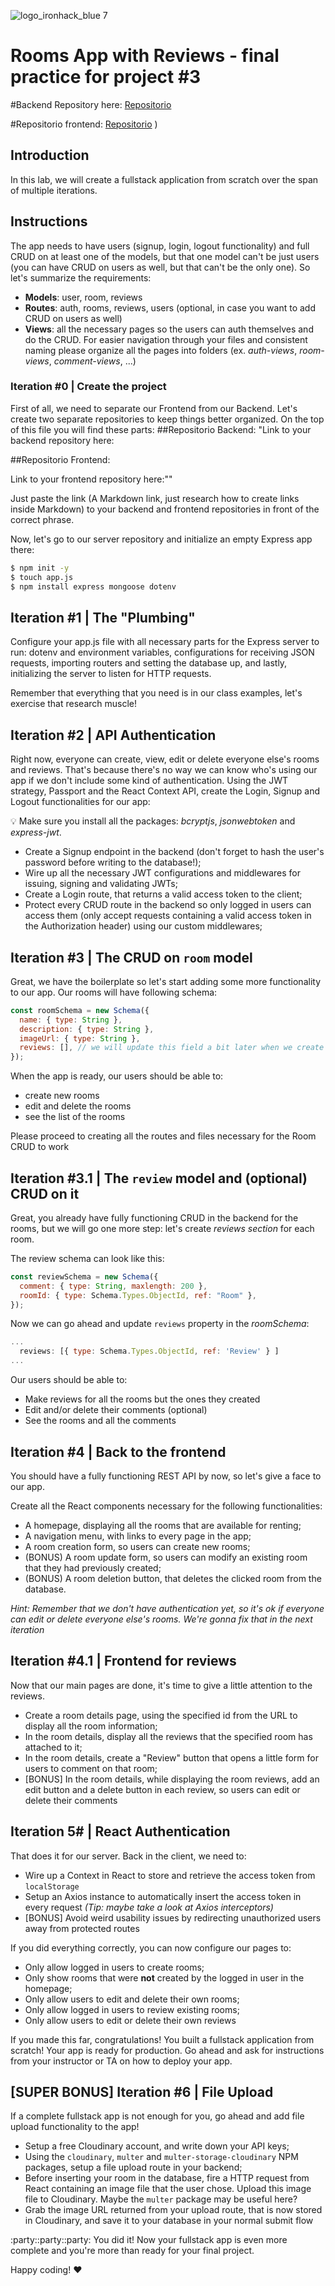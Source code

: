 ![logo_ironhack_blue 7](https://user-images.githubusercontent.com/23629340/40541063-a07a0a8a-601a-11e8-91b5-2f13e4e6b441.png)

# Rooms App with Reviews - final practice for project #3

#Backend Repository here:
[Repositorio](https://github.com/jfilinho/lab-express-rooms-with-reviews)



#Repositorio frontend:
[Repositorio](https://github.com/jfilinho/rooms-app-with-reviews-backend/tree/main/rooms-reviews-frontend)
)


## Introduction

In this lab, we will create a fullstack application from scratch over the span of multiple iterations.

## Instructions

The app needs to have users (signup, login, logout functionality) and full CRUD on at least one of the models, but that one model can't be just users (you can have CRUD on users as well, but that can't be the only one). So let's summarize the requirements:

- **Models**: user, room, reviews
- **Routes**: auth, rooms, reviews, users (optional, in case you want to add CRUD on users as well)
- **Views**: all the necessary pages so the users can auth themselves and do the CRUD. For easier navigation through your files and consistent naming please organize all the pages into folders (ex. _auth-views_, _room-views_, _comment-views_, ...)

### Iteration #0 | Create the project

First of all, we need to separate our Frontend from our Backend. Let's create two separate repositories to keep things better organized. On the top of this file you will find these parts:
##Repositorio Backend:
"Link to your backend repository here:

##Repositorio Frontend:

Link to your frontend repository here:""

Just paste the link (A Markdown link, just research how to create links inside Markdown) to your backend and frontend repositories in front of the correct phrase.

Now, let's go to our server repository and initialize an empty Express app there:

```bash
$ npm init -y
$ touch app.js
$ npm install express mongoose dotenv
```

## Iteration #1 | The "Plumbing"

Configure your app.js file with all necessary parts for the Express server to run: dotenv and environment variables, configurations for receiving JSON requests, importing routers and setting the database up, and lastly, initializing the server to listen for HTTP requests.

Remember that everything that you need is in our class examples, let's exercise that research muscle!

## Iteration #2 | API Authentication

Right now, everyone can create, view, edit or delete everyone else's rooms and reviews. That's because there's no way we can know who's using our app if we don't include some kind of authentication. Using the JWT strategy, Passport and the React Context API, create the Login, Signup and Logout functionalities for our app:

💡 Make sure you install all the packages: _bcryptjs_, _jsonwebtoken_ and _express-jwt_.

- Create a Signup endpoint in the backend (don't forget to hash the user's password before writing to the database!);
- Wire up all the necessary JWT configurations and middlewares for issuing, signing and validating JWTs;
- Create a Login route, that returns a valid access token to the client;
- Protect every CRUD route in the backend so only logged in users can access them (only accept requests containing a valid access token in the Authorization header) using our custom middlewares;

## Iteration #3 | The CRUD on `room` model

Great, we have the boilerplate so let's start adding some more functionality to our app.
Our rooms will have following schema:

```js
const roomSchema = new Schema({
  name: { type: String },
  description: { type: String },
  imageUrl: { type: String },
  reviews: [], // we will update this field a bit later when we create review model
});
```

When the app is ready, our users should be able to:

- create new rooms
- edit and delete the rooms
- see the list of the rooms

Please proceed to creating all the routes and files necessary for the Room CRUD to work

## Iteration #3.1 | The `review` model and (optional) CRUD on it

Great, you already have fully functioning CRUD in the backend for the rooms, but we will go one more step: let's create _reviews section_ for each room.

The review schema can look like this:

```js
const reviewSchema = new Schema({
  comment: { type: String, maxlength: 200 },
  roomId: { type: Schema.Types.ObjectId, ref: "Room" },
});
```

Now we can go ahead and update `reviews` property in the _roomSchema_:

```js
...
  reviews: [{ type: Schema.Types.ObjectId, ref: 'Review' } ]
...
```

Our users should be able to:

- Make reviews for all the rooms but the ones they created
- Edit and/or delete their comments (optional)
- See the rooms and all the comments

## Iteration #4 | Back to the frontend

You should have a fully functioning REST API by now, so let's give a face to our app.

Create all the React components necessary for the following functionalities:

- A homepage, displaying all the rooms that are available for renting;
- A navigation menu, with links to every page in the app;
- A room creation form, so users can create new rooms;
- (BONUS) A room update form, so users can modify an existing room that they had previously created;
- (BONUS) A room deletion button, that deletes the clicked room from the database.

_Hint: Remember that we don't have authentication yet, so it's ok if everyone can edit or delete everyone else's rooms. We're gonna fix that in the next iteration_

## Iteration #4.1 | Frontend for reviews

Now that our main pages are done, it's time to give a little attention to the reviews.

- Create a room details page, using the specified id from the URL to display all the room information;
- In the room details, display all the reviews that the specified room has attached to it;
- In the room details, create a "Review" button that opens a little form for users to comment on that room;
- [BONUS] In the room details, while displaying the room reviews, add an edit button and a delete button in each review, so users can edit or delete their comments

## Iteration 5# | React Authentication

That does it for our server. Back in the client, we need to:

- Wire up a Context in React to store and retrieve the access token from `localStorage`
- Setup an Axios instance to automatically insert the access token in every request _(Tip: maybe take a look at Axios interceptors)_
- [BONUS] Avoid weird usability issues by redirecting unauthorized users away from protected routes

If you did everything correctly, you can now configure our pages to:

- Only allow logged in users to create rooms;
- Only show rooms that were **not** created by the logged in user in the homepage;
- Only allow users to edit and delete their own rooms;
- Only allow logged in users to review existing rooms;
- Only allow users to edit or delete their own reviews

If you made this far, congratulations! You built a fullstack application from scratch! Your app is ready for production. Go ahead and ask for instructions from your instructor or TA on how to deploy your app.

## [SUPER BONUS] Iteration #6 | File Upload

If a complete fullstack app is not enough for you, go ahead and add file upload functionality to the app!

- Setup a free Cloudinary account, and write down your API keys;
- Using the `cloudinary`, `multer` and `multer-storage-cloudinary` NPM packages, setup a file upload route in your backend;
- Before inserting your room in the database, fire a HTTP request from React containing an image file that the user chose. Upload this image file to Cloudinary. Maybe the `multer` package may be useful here?
- Grab the image URL returned from your upload route, that is now stored in Cloudinary, and save it to your database in your normal submit flow

:party::party::party: You did it! Now your fullstack app is even more complete and you're more than ready for your final project.

Happy coding! :heart:
